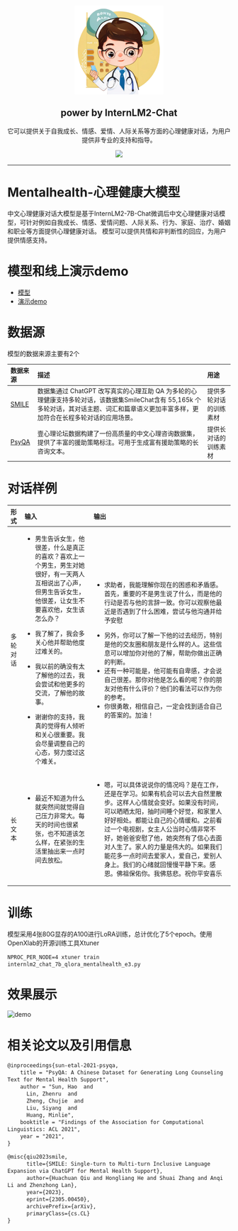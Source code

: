 <p align="center">
 <img width="200px" src="./assets//logo.png" align="center" alt="GitHub Readme Stats" />
 <h2 align="center">power by InternLM2-Chat</h2>
 <p align="center">它可以提供关于自我成长、情感、爱情、人际关系等方面的心理健康对话，为用户提供非专业的支持和指导。</p>
 <p align="center">
	<img  src="https://img.shields.io/badge/gitHub-%E4%B8%AD%E6%96%87%E5%BF%83%E7%90%86%E5%81%A5%E5%BA%B7%E5%A4%A7%E6%A8%A1%E5%9E%8B-brightgreen" />
 </p>
</p>

---

# Mentalhealth-心理健康大模型

中文心理健康对话大模型是基于InternLM2-7B-Chat微调后中文心理健康对话模型，可针对例如自我成长、情感、爱情问题、人际关系、行为、家庭、治疗、婚姻和职业等方面提供心理健康对话。
模型可以提供共情和非判断性的回应，为用户提供情感支持。
# 模型和线上演示demo
- [模型](https://modelscope.cn/models/xiexiaoshi/Mental_Health_Support_Chatbot/summary)
- [演示demo](https://openxlab.org.cn/apps/detail/xiexiaoshi/Mental_Health_Support_Chatbot)

# 数据源

模型的数据来源主要有2个

|数据来源|描述|用途|
|:----|:----|:----|
|[SMILE](https://github.com/qiuhuachuan/smile)|数据集通过 ChatGPT 改写真实的心理互助 QA 为多轮的心理健康支持多轮对话，该数据集SmileChat含有 55,165k 个多轮对话，其对话主题、词汇和篇章语义更加丰富多样，更加符合在长程多轮对话的应用场景。|提供多轮对话的训练素材|
|[PsyQA](https://github.com/thu-coai/PsyQA)|壹心理论坛数据构建了一份高质量的中文心理咨询数据集，提供了丰富的援助策略标注。可用于生成富有援助策略的长咨询文本。|提供长对话的训练素材|

# 对话样例

|形式|输入|输出|
|:----|:----|:----|
|多轮对话|<ul><li>男生告诉女生，他很差，什么是真正的喜欢？喜欢上一个男生，男生对她很好，有一天两人互相说出了心声，但男生告诉女生，他很差，让女生不要喜欢他，女生该怎么办？</li></ul><ul><li>我了解了，我会多关心他并帮助他度过难关的。</li></ul><ul><li>我以前的确没有太了解他的过去，我会尝试和他更多的交流，了解他的故事。</li></ul><ul><li>谢谢你的支持，我真的觉得有人倾听和关心很重要。我会尽量调整自己的心态，努力度过这个难关。</li></ul>|<ul><li>求助者，我能理解你现在的困惑和矛盾感。首先，重要的不是男生说了什么，而是他的行动是否与他的言辞一致。你可以观察他最近是否遇到了什么困难，尝试与他沟通并给予安慰</li></ul><ul><li>另外，你可以了解一下他的过去经历，特别是他的交友圈和朋友是什么样的人。这些信息可以增加你对他的了解，帮助你做出正确的判断。</li><li>还有一种可能是，他可能有自卑感，才会说自己很差。那你对他是怎么看的呢？你的朋友对他有什么评价？他们的看法可以作为你的参考。</li><li>你很勇敢，相信自己，一定会找到适合自己的答案的。加油！</li>|
|长文本|<ul><li>最近不知道为什么就突然间就觉得自己压力非常大。每天的时间也很紧张，也不知道该怎么样，在紧张的生活里抽出来一点时间去放松。</li>|<ul><li>嗯，可以具体说说你的情况吗？是在工作，还是在学习。如果有机会可以去大自然里散步。这样人心情就会变好。如果没有时间，可以晒晒太阳，抽时间睡个好觉，和家里人好好相处。都能让自己的心情缓和。之前看过一个电视剧，女主人公当时心情非常不好，她爸爸安慰了他，她突然有了信心去面对人生了。家人的力量是伟大的。如果我们能花多一点时间去爱家人，爱自己，爱别人身上。我们的心绪就回慢慢平静下来。感恩。佛祖保佑你。我佛慈悲。祝你平安喜乐</li>|

# 训练

模型采用4张80G显存的A100进行LoRA训练，总计优化了5个epoch。使用OpenXlab的开源训练工具Xtuner

```shell
NPROC_PER_NODE=4 xtuner train internlm2_chat_7b_qlora_mentalhealth_e3.py
```

# 效果展示

![demo](https://s3.bmp.ovh/imgs/2024/01/29/dc77b5d92a29aad0.png)

# 相关论文以及引用信息

```shell
@inproceedings{sun-etal-2021-psyqa,
    title = "PsyQA: A Chinese Dataset for Generating Long Counseling Text for Mental Health Support",
    author = "Sun, Hao  and
      Lin, Zhenru  and
      Zheng, Chujie  and
      Liu, Siyang  and
      Huang, Minlie",
    booktitle = "Findings of the Association for Computational Linguistics: ACL 2021",
    year = "2021",
}
```

```shell
@misc{qiu2023smile,
      title={SMILE: Single-turn to Multi-turn Inclusive Language Expansion via ChatGPT for Mental Health Support},
      author={Huachuan Qiu and Hongliang He and Shuai Zhang and Anqi Li and Zhenzhong Lan},
      year={2023},
      eprint={2305.00450},
      archivePrefix={arXiv},
      primaryClass={cs.CL}
}
```
